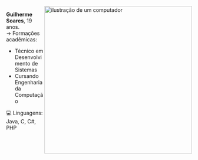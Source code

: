 <img src="https://raw.githubusercontent.com/MicaelliMedeiros/micaellimedeiros/master/image/computer-illustration.png" alt="ilustração de um computador" min-width="400px" max-width="400px" width="400px" align="right">

<p align="left"> 
  <strong>Guilherme Soares</strong>, 19 anos.<br>
  → Formações acadêmicas:<br>
  <ul>
    <li>Técnico em Desenvolvimento de Sistemas</li>
    <li>Cursando Engenharia da Computação</li>
  </ul>
  💻 Linguagens: Java, C, C#, PHP</li>
</p>
